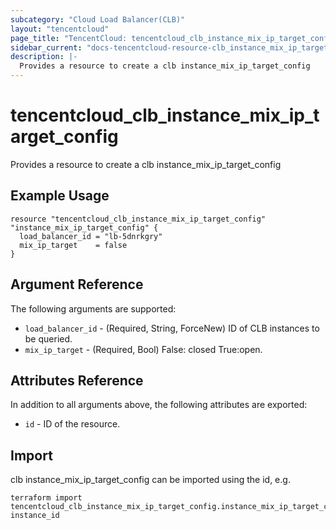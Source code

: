 ```yaml
---
subcategory: "Cloud Load Balancer(CLB)"
layout: "tencentcloud"
page_title: "TencentCloud: tencentcloud_clb_instance_mix_ip_target_config"
sidebar_current: "docs-tencentcloud-resource-clb_instance_mix_ip_target_config"
description: |-
  Provides a resource to create a clb instance_mix_ip_target_config
---
```


# tencentcloud_clb_instance_mix_ip_target_config

Provides a resource to create a clb instance_mix_ip_target_config

## Example Usage

```hcl
resource "tencentcloud_clb_instance_mix_ip_target_config" "instance_mix_ip_target_config" {
  load_balancer_id = "lb-5dnrkgry"
  mix_ip_target    = false
}
```

## Argument Reference

The following arguments are supported:

* `load_balancer_id` - (Required, String, ForceNew) ID of CLB instances to be queried.
* `mix_ip_target` - (Required, Bool) False: closed True:open.

## Attributes Reference

In addition to all arguments above, the following attributes are exported:

* `id` - ID of the resource.




## Import

clb instance_mix_ip_target_config can be imported using the id, e.g.

```
terraform import tencentcloud_clb_instance_mix_ip_target_config.instance_mix_ip_target_config instance_id
```

